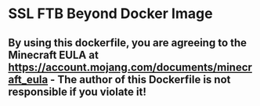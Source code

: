 # SSL FTB Beyond Docker Image
## By using this dockerfile, you are agreeing to the Minecraft EULA at https://account.mojang.com/documents/minecraft_eula - The author of this Dockerfile is not responsible if you violate it!
